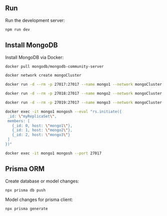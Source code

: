 ## Run

Run the development server:

```bash
npm run dev
```
## Install MongoDB

Install MongoDB via Docker:

```bash
docker pull mongodb/mongodb-community-server

docker network create mongoCluster

docker run -d --rm -p 27017:27017 --name mongo1 --network mongoCluster mongodb/mongodb-community-server:latest  mongod --replSet myReplicaSet --bind_ip localhost,mongo1

docker run -d --rm -p 27018:27017 --name mongo2 --network mongoCluster mongodb/mongodb-community-server:latest  mongod --replSet myReplicaSet --bind_ip localhost,mongo2

docker run -d --rm -p 27019:27017 --name mongo3 --network mongoCluster mongodb/mongodb-community-server:latest  mongod --replSet myReplicaSet --bind_ip localhost,mongo3

docker exec -it mongo1 mongosh --eval "rs.initiate({
 _id: \"myReplicaSet\",
 members: [
   {_id: 0, host: \"mongo1\"},
   {_id: 1, host: \"mongo2\"},
   {_id: 2, host: \"mongo3\"}
 ]
})"

docker exec -it mongo1 mongosh --port 27017
```
## Prisma ORM

Create database or model changes:
```bash
npx prisma db push
```

Model changes for prisma client:
```bash
npx prisma generate
```